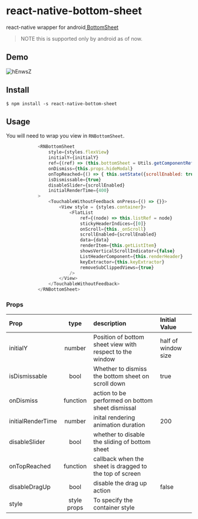 # react-native-bottom-sheet


react-native wrapper for android[ BottomSheet](https://material.io/develop/android/components/bottom-sheet-behavior/ " BottomSheet")

>NOTE this is supported only by android as of now.

## Demo

![hEnwsZ](https://i.makeagif.com/media/9-28-2018/hEnwsZ.gif)

## Install

`$ npm install -s react-native-bottom-sheet`

## Usage

You will need to wrap you view in `RNBottomSheet`.

```javascript
			<RNBottomSheet
				style={styles.flexView}
				initialY={initialY}
				ref={(ref) => (this.bottomSheet = Utils.getComponentRef(ref))}
				onDismiss={this.props.hideModal}
				onTopReached={() => { this.setState({scrollEnabled: true}); }}
				isDismissable={true}
				disableSlider={scrollEnabled}
				initialRenderTime={400}
			>
				<TouchableWithoutFeedback onPress={() => {}}>
					<View style = {styles.container}>
						<FlatList
							ref={(node) => this.listRef = node}
							stickyHeaderIndices={[0]}
							onScroll={this._onScroll}
							scrollEnabled={scrollEnabled}
							data={data}
							renderItem={this.getListItem}
							showsVerticalScrollIndicator={false}
							ListHeaderComponent={this.renderHeader}
							keyExtractor={this.keyExtractor}
							removeSubClippedViews={true}
						/>
					</View>
				</TouchableWithoutFeedback>
			</RNBottomSheet>
```

### Props
| Prop  | type  | description | Initial Value |
| :------------ |:-----:| :---------|  :----|
| initialY      | number | Position of bottom sheet view with respect to the window |half of window size|
| isDismissable      | bool        |  Whether to dismiss the bottom sheet on scroll down  | true |
| onDismiss | function        | action to be performed on bottom sheet dismissal ||
| initialRenderTime | number        | inital rendering animation duration | 200 |
| disableSlider | bool        | whether to disable the sliding of bottom sheet ||
| onTopReached | function        | callback when the sheet is dragged to the top of screen ||
| disableDragUp | bool        | disable the drag up action | false|
|style| style props | To specify the container style||
